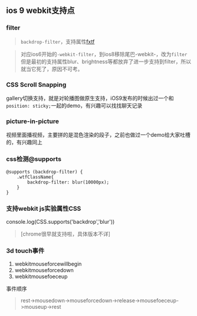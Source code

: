 ## ios 9 webkit支持点

### filter
> ```backdrop-filter```，支持属性[fxtf](https://drafts.fxtf.org/filters/#typedef-url)

> 对应ios6开始的```-webkit-filter```，到ios8移除尾巴-webkit-，改为```filter```
但是最初的支持属性blur、brightness等都放弃了进一步支持到filter，所以就当它死了，原因不可考。

### CSS Scroll Snapping
gallery切换支持，就是对轮播图做原生支持，iOS9发布的时候出过一个和```position: sticky;```一起的demo，有兴趣可以找找聊天记录

### picture-in-picture
视频里面播视频，主要拼的是混色渲染的段子，之前也做过一个demo给大家吐槽的，有兴趣同上

### css检测@supports
```
@supports (backdrop-filter) {
    .wtfClassName{
    	backdrop-filter: blur(10000px);
    }
}
```
### 支持webkit js实验属性CSS
console.log(CSS.supports('backdrop','blur'))
> [chrome很早就支持啦，具体版本不详]

### 3d touch事件

1. webkitmouseforcewillbegin
2. webkitmouseforcedown
3. webkitmousefoeceup

事件顺序
> rest->mousedown->mouseforcedown->release->mousefoeceup->mouseup->rest


